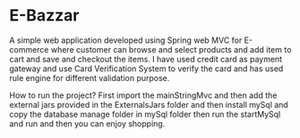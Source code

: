 # E-Bazzar
A simple web application developed using Spring web MVC for E-commerce where customer can browse and select products and add item to cart and save and checkout the items. I have used credit card as payment gateway and use Card Verification System to verify the card and has used rule engine for different validation purpose.

How to run the project?
First import the mainStringMvc and then add the external jars provided in the ExternalsJars folder and then install mySql and copy the database manage folder in mySql folder then run the startMySql and run  and then you can enjoy shopping.
